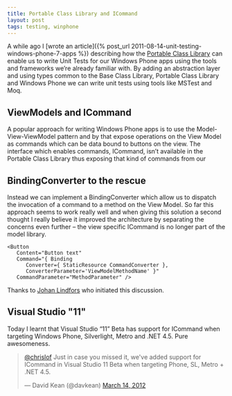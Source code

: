 ```yaml
---
title: Portable Class Library and ICommand
layout: post
tags: testing, winphone
---
```

A while ago I [wrote an article]({% post_url 2011-08-14-unit-testing-windows-phone-7-apps %}) describing how the [Portable Class Library](https://visualstudiogallery.msdn.microsoft.com/b0e0b5e9-e138-410b-ad10-00cb3caf4981) can enable us to write Unit Tests for our Windows Phone apps using the tools and frameworks we’re already familiar with. By adding an abstraction layer and using types common to the Base Class Library, Portable Class Library and Windows Phone we can write unit tests using tools like MSTest and Moq.

## ViewModels and ICommand
A popular approach for writing Windows Phone apps is to use the Model-View-ViewModel pattern and by that expose operations on the View Model as commands which can be data bound to buttons on the view. The interface which enables commands, ICommand, isn’t available in the Portable Class Library thus exposing that kind of commands from our 

## BindingConverter to the rescue
Instead we can implement a BindingConverter which allow us to dispatch the invocation of a command to a method on the View Model. So far this approach seems to work really well and when giving this solution a second thought I really believe it improved the architecture by separating the concerns even further – the view specific ICommand is no longer part of the model library.

```xaml
<Button 
   Content="Button text" 
   Command="{ Binding 
      Converter={ StaticResource CommandConverter }, 
      ConverterParameter='ViewModelMethodName' }" 
   CommandParameter="MethodParameter" />
```

Thanks to [Johan Lindfors](https://twitter.com/JohanLindfors) who initiated this discussion.

## Visual Studio "11"
Today I learnt that Visual Studio “11” Beta has support for ICommand when targeting Windows Phone, Silverlight, Metro and .NET 4.5. Pure awesomeness.

<blockquote lang="en"><p><a href="https://twitter.com/chrislof">@chrislof</a> Just in case you missed it, we&#39;ve added support for ICommand in Visual Studio 11 Beta when targeting Phone, SL, Metro + .NET 4.5.</p>&mdash; David Kean (@davkean) <a href="https://twitter.com/davkean/status/179783353560600576">March 14, 2012</a></blockquote>
